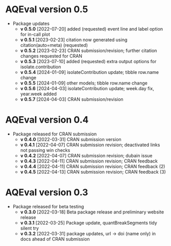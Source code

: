 # AQEval version 0.5

* Package updates 
    * __v 0.5.0__ [2022-07-20] added (requested) event line and label option for in-call plot 
    * __v 0.5.1__ [2023-02-23] citation now generated using citation(auto=meta) (requested)
    * __v 0.5.2__ [2023-02-23] CRAN submission/revision; further citation changes requested for CRAN 
    * __v 0.5.3__ [2023-07-10] added (requested) extra output options for isolate.contribution 
    * __v 0.5.4__ [2024-01-09] isolateContribution update; tibble row.name change 
    * __v 0.5.5__ [2024-01-09] other models; tibble row.name change 
    * __v 0.5.6__ [2024-04-03] isolateContribution update; week.day fix, year.week added
    * __v 0.5.7__ [2024-04-03] CRAN submission/revision
    
# AQEval version 0.4

* Package released for CRAN submission 
    * __v 0.4.0__ [2022-03-31] CRAN submission version
    * __v 0.4.1__ [2022-04-07] CRAN submission revision; deactivated links not passing win checks  
    * __v 0.4.2__ [2022-04-07] CRAN submission revision; dubain issue 
    * __v 0.4.3__ [2022-04-11] CRAN submission revision; CRAN feedback
    * __v 0.4.4__ [2022-04-11] CRAN submission revision; CRAN feedback (2)
    * __v 0.4.5__ [2022-04-13] CRAN submission revision; CRAN feedback (3)
    
# AQEval version 0.3

* Package released for beta testing 
    * __v 0.3.0__ [2022-03-18] Beta package release and preliminary website release  
    * __v 0.3.1__ [2022-03-25] Package update, quantBreakSegments tidy silent try  
    * __v 0.3.2__ [2022-03-31] package updates, url -> doi (name only) in docs ahead of CRAN submission 
    

    
